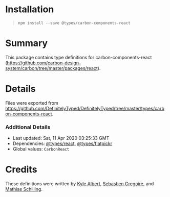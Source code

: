 # Installation
> `npm install --save @types/carbon-components-react`

# Summary
This package contains type definitions for carbon-components-react (https://github.com/carbon-design-system/carbon/tree/master/packages/react).

# Details
Files were exported from https://github.com/DefinitelyTyped/DefinitelyTyped/tree/master/types/carbon-components-react.

### Additional Details
 * Last updated: Sat, 11 Apr 2020 03:25:33 GMT
 * Dependencies: [@types/react](https://npmjs.com/package/@types/react), [@types/flatpickr](https://npmjs.com/package/@types/flatpickr)
 * Global values: `CarbonReact`

# Credits
These definitions were written by [Kyle Albert](https://github.com/kalbert312), [Sebastien Gregoire](https://github.com/sgregoire), and [Mathias Schilling](https://github.com/matchilling).
